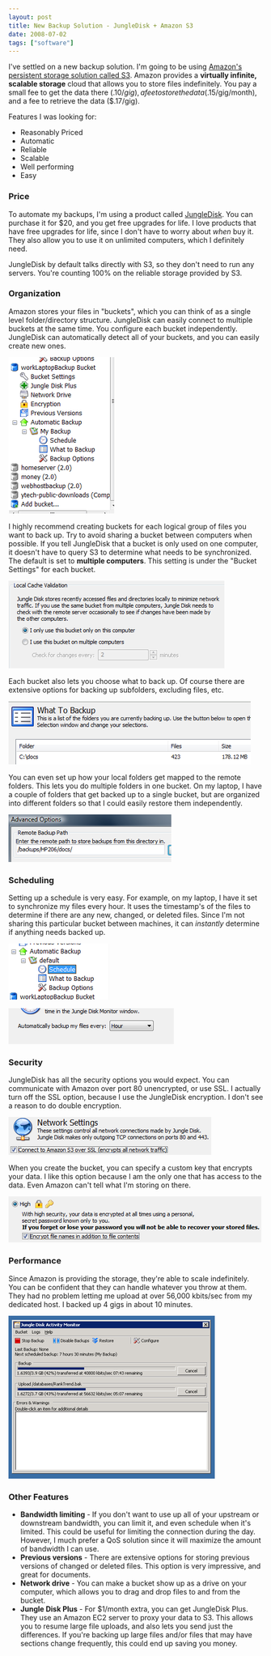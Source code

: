 ```yaml
---
layout: post
title: New Backup Solution - JungleDisk + Amazon S3
date: 2008-07-02
tags: ["software"]
---
```


I've settled on a new backup solution. I'm going to be using [Amazon's persistent storage solution called S3](http://www.amazon.com/gp/browse.html?node=16427261). Amazon provides a **virtually infinite, scalable storage** cloud that allows you to store files indefinitely. You pay a small fee to get the data there ($.10/gig), a fee to store the data ($.15/gig/month), and a fee to retrieve the data ($.17/gig).

Features I was looking for:

*   Reasonably Priced
*   Automatic
*   Reliable
*   Scalable
*   Well performing
*   Easy  

### Price

To automate my backups, I'm using a product called [JungleDisk](http://www.jungledisk.com/). You can purchase it for $20, and you get free upgrades for life. I love products that have free upgrades for life, since I don't have to worry about _when_ buy it. They also allow you to use it on unlimited computers, which I definitely need.

JungleDisk by default talks directly with S3, so they don't need to run any servers. You're counting 100% on the reliable storage provided by S3.

### Organization

Amazon stores your files in &quot;buckets&quot;, which you can think of as a single level folder/directory structure. JungleDisk can easily connect to multiple buckets at the same time. You configure each bucket independently. JungleDisk can automatically detect all of your buckets, and you can easily create new ones.

![image](image1.png) 

I highly recommend creating buckets for each logical group of files you want to back up. Try to avoid sharing a bucket between computers when possible. If you tell JungleDisk that a bucket is only used on one computer, it doesn't have to query S3 to determine what needs to be synchronized. The default is set to **multiple computers**. This setting is under the &quot;Bucket Settings&quot; for each bucket.

![image](image2.png) 

Each bucket also lets you choose what to back up. Of course there are extensive options for backing up subfolders, excluding files, etc.

![image](image3.png)

You can even set up how your local folders get mapped to the remote folders. This lets you do multiple folders in one bucket. On my laptop, I have a couple of folders that get backed up to a single bucket, but are organized into different folders so that I could easily restore them independently.

![image](image4.png) 

### Scheduling

Setting up a schedule is very easy. For example, on my laptop, I have it set to synchronize my files every hour. It uses the timestamp's of the files to determine if there are any new, changed, or deleted files. Since I'm not sharing this particular bucket between machines, it can _instantly_ determine if anything needs backed up.

![image](image5.png) 

![image](image6.png) 

### Security

JungleDisk has all the security options you would expect. You can communicate with Amazon over port 80 unencrypted, or use SSL. I actually turn off the SSL option, because I use the JungleDisk encryption. I don't see a reason to do double encryption.

![image](image7.png)

When you create the bucket, you can specify a custom key that encrypts your data. I like this option because I am the only one that has access to the data. Even Amazon can't tell what I'm storing on there.

![image](image8.png) 

### Performance

Since Amazon is providing the storage, they're able to scale indefinitely. You can be confident that they can handle whatever you throw at them. They had no problem letting me upload at over 56,000 kbits/sec from my dedicated host. I backed up 4 gigs in about 10 minutes.

![Fast Upload](fast-upload.png) 

### Other Features

*   **Bandwidth limiting** - If you don't want to use up all of your upstream or downstream bandwidth, you can limit it, and even schedule when it's limited. This could be useful for limiting the connection during the day. However, I much prefer a QoS solution since it will maximize the amount of bandwidth I can use.
*   **Previous versions** - There are extensive options for storing previous versions of changed or deleted files. This option is very impressive, and great for documents.
*   **Network drive** - You can make a bucket show up as a drive on your computer, which allows you to drag and drop files to and from the bucket.
*   **Jungle Disk Plus** - For $1/month extra, you can get JungleDisk Plus. They use an Amazon EC2 server to proxy your data to S3\. This allows you to resume large file uploads, and also lets you send just the differences. If you're backing up large files and/or files that may have sections change frequently, this could end up saving you money.